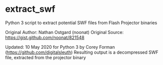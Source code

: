 # extract_swf
Python 3 script to extract potential SWF files from Flash Projector binaries

Original Author: Nathan Ostgard (noonat)
Original Source: https://gist.github.com/noonat/821548

Updated: 10 May 2020 for Python 3 by Corey Forman (https://github.com/digitalsleuth)
Resulting output is a decompressed SWF file, extracted from the projector binary
